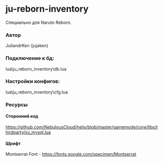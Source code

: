 # ju-reborn-inventory

Специально для Naruto Reborn.

### Автор
JuliandrKen (jujaken)

### Подключение к бд:
lua\ju_reborn_inventory\db.lua


### Настройки конфигов:
lua\ju_reborn_inventory\cfg.lua


### Ресурсы

#### Сторонний код
https://github.com/NebulousCloud/helix/blob/master/gamemode/core/libs/thirdparty/sv_mysql.lua

#### Шрифт
Montserrat Font - https://fonts.google.com/specimen/Montserrat

